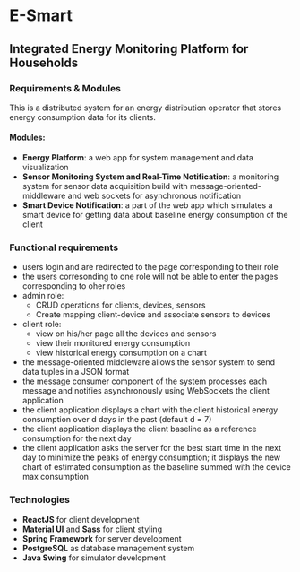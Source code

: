 <h1> E-Smart </h1>
<h2>Integrated Energy Monitoring Platform for Households </h2>

<h3>Requirements & Modules</h3>
<p>This is a distributed system for an energy distribution operator that stores energy consumption data for its clients.</p>
<h4>Modules:</h4>
<ul>
  <li><strong>Energy Platform</strong>: a web app for system management and data visualization</li>
  <li><strong>Sensor Monitoring System and Real-Time Notification</strong>: a monitoring system for sensor data acquisition build with message-oriented-middleware and web sockets for asynchronous notification</li>
  <li><strong>Smart Device Notification</strong>: a part of the web app which simulates a smart device for getting data about baseline energy consumption of the client</li>
</ul>

<h3>Functional requirements</h3>
<ul>
  <li>users login and are redirected to the page corresponding to their role</li>
  <li>the users corresonding to one role will not be able to enter the pages corresponding to oher roles</li>
  <li>admin role:
     <ul>
         <li>CRUD operations for clients, devices, sensors</li>
         <li>Create mapping client-device and associate sensors to devices</li>
    </ul>
  </li>
  <li>client role:
     <ul>
       <li>view on his/her page all the devices and sensors</li>
       <li>view their monitored energy consumption</li>
       <li>view historical energy consumption on a chart</li>
    </ul>
  </li>
  <li>the message-oriented middleware allows the sensor system to send data tuples in a JSON format</li>
  <li>the message consumer component of the system processes each message and notifies asynchronously using WebSockets the client application</li>
  <li>the client application displays a chart with the client historical energy consumption over d days in the past (default d = 7)</li>
  <li>the client application displays the client baseline as a reference consumption for the next day</li>
  <li>the client application asks the server for the best start time in the next day to minimize
the peaks of energy consumption; it displays the new chart of estimated consumption as
the baseline summed with the device max consumption</li>
</ul>

<h3>Technologies</h3>
<ul>
  <li><strong>ReactJS</strong> for client development</li>
  <li><strong>Material UI</strong> and <strong>Sass</strong> for client styling</li>
  <li><strong>Spring Framework</strong> for server development</li>
  <li><strong>PostgreSQL</strong> as database management system</li>
  <li><strong>Java Swing</strong> for simulator development</li>
</ul>
